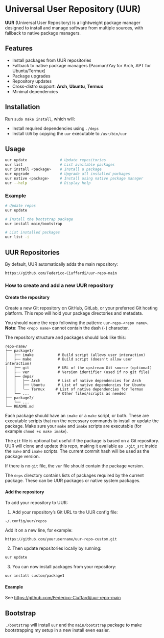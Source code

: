 # Universal User Repository (UUR)

**UUR** (Universal User Repository) is a lightweight package manager designed to install and manage software from multiple sources, with fallback to native package managers.

## Features

* Install packages from UUR repositories
* Fallback to native package managers (Pacman/Yay for Arch, APT for Ubuntu/Termux)
* Package upgrades
* Repository updates
* Cross-distro support: **Arch**, **Ubuntu**, **Termux**
* Minimal dependencies

## Installation

Run `sudo make install`, which will:
* Install required dependencies using `./deps`
* Install `UUR` by copying the `uur` executable to `/usr/bin/uur`

## Usage

```bash
uur update               # Update repositories
uur list                 # List available packages
uur install <package>    # Install a package
uur upgrade              # Upgrade all installed packages
uur native <package>     # Install using native package manager
uur --help               # Display help
```

### Example

```bash
# Update repos
uur update

# Install the bootstrap package
uur install main/bootstrap

# List installed packages
uur list -i
```

## UUR Repositories

By default, UUR automatically adds the main repository:

```
https://github.com/Federico-Ciuffardi/uur-repo-main
```

### How to create and add a new UUR repository

#### Create the repository

Create a new Git repository on GitHub, GitLab, or your preferred Git hosting platform. This repo will hold your package directories and metadata.

You should name the repo following the pattern: `uur-repo-<repo name>`.
**Note:** The `<repo name>` cannot contain the dash (`-`) character.

The repository structure and packages should look like this:

```
repo-name/
├── package1/
│   ├── imake           # Build script (allows user interaction)
│   ├── make            # Build script (doesn't allow user interaction)
│   ├── git             # URL of the upstream Git source (optional)
│   ├── ver             # Version identifier (used if no git file)
│   ├── deps/
│   │   ├── Arch        # List of native dependencies for Arch
│   │   ├── Ubuntu      # List of native dependencies for Ubuntu
│   │   └── Termux     # List of native dependencies for Termux
│   └── ...             # Other files/scripts as needed
├── package2/
│   └── ...
└── README.md
```

Each package should have an `imake` or a `make` script, or both. These are executable scripts that run the necessary commands to install or update the package.
Make sure your `make` and `imake` scripts are executable (for example `chmod +x make imake`).

The `git` file is optional but useful if the package is based on a Git repository. UUR will clone and update this repo, making it available as `./git_src` inside the `make` and `imake` scripts. The current commit hash will be used as the package version.

If there is no `git` file, the `ver` file should contain the package version.

The `deps` directory contains lists of packages required by the current package. These can be UUR packages or native system packages.

#### Add the repository

To add your repository to UUR:

1. Add your repository’s Git URL to the UUR config file:

```
~/.config/uur/repos
```

Add it on a new line, for example:

```
https://github.com/yourusername/uur-repo-custom.git
```

2. Then update repositories locally by running:

```bash
uur update
```

3. You can now install packages from your repository:

```bash
uur install custom/package1
```
#### Example 
See https://github.com/Federico-Ciuffardi/uur-repo-main

## Bootstrap
`./bootstrap` will install `uur` and the `main/bootstrap` package to make bootstrapping my setup in a new install even easier.
